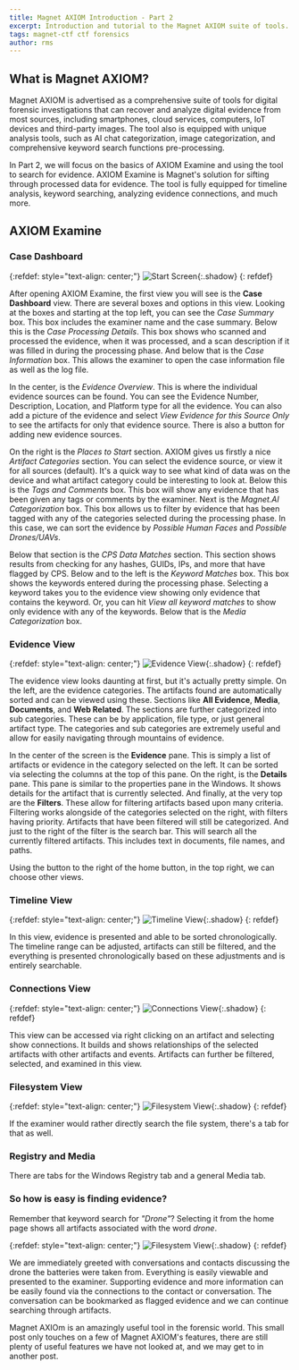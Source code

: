 ```yaml
---
title: Magnet AXIOM Introduction - Part 2
excerpt: Introduction and tutorial to the Magnet AXIOM suite of tools. In part two, we'll look at AXIOM Examine and how it can be used to search for evidence.
tags: magnet-ctf ctf forensics
author: rms
---
```


## What is Magnet AXIOM?

Magnet AXIOM is advertised as a comprehensive suite of tools for digital forensic investigations that can recover and analyze digital evidence from most sources, including smartphones, cloud services, computers, IoT devices and third-party images. The tool also is equipped with unique analysis tools, such as AI chat categorization, image categorization, and comprehensive keyword search functions pre-processing. 

In Part 2, we will focus on the basics of AXIOM Examine and using the tool to search for evidence. AXIOM Examine is Magnet's solution for sifting through processed data for evidence. The tool is fully equipped for timeline analysis, keyword searching, analyzing evidence connections, and much more. 

## AXIOM Examine

### Case Dashboard

{:refdef: style="text-align: center;"}
![Start Screen](https://starwarsfan2099.github.io/public/2021-04-05/main.JPG){:.shadow}
{: refdef}

After opening AXIOM Examine, the first view you will see is the **Case Dashboard** view. There are several boxes and options in this view. Looking at the boxes and starting at the top left, you can see the *Case Summary* box. This box includes the examiner name and the case summary. Below this is the *Case Processing Details*. This box shows who scanned and processed the evidence, when it was processed, and a scan description if it was filled in during the processing phase. And below that is the *Case Information* box. This allows the examiner to open the case information file as well as the log file.

In the center, is the *Evidence Overview*. This is where the individual evidence sources can be found. You can see the Evidence Number, Description, Location, and Platform type for all the evidence. You can also add a picture of the evidence and select *View Evidence for this Source Only* to see the artifacts for only that evidence source. There is also a button for adding new evidence sources.

On the right is the *Places to Start* section. AXIOM gives us firstly a nice *Artifact Categories* section. You can select the evidence source, or view it for all sources (default). It's a quick way to see what kind of data was on the device and what artifact category could be interesting to look at. Below this is the *Tags and Comments* box. This box will show any evidence that has been given any tags or comments by the examiner. Next is the *Magnet.AI Categorization* box. This box allows us to filter by evidence that has been tagged with any of the categories selected during the processing phase. In this case, we can sort the evidence by *Possible Human Faces* and *Possible Drones/UAVs*. 

Below that section is the *CPS Data Matches* section. This section shows results from checking for any hashes, GUIDs, IPs, and more that have flagged by CPS. Below and to the left is the *Keyword Matches* box. This box shows the keywords entered during the processing phase. Selecting a keyword takes you to the evidence view showing only evidence that contains the keyword. Or, you can hit *View all keyword matches* to show only evidence with any of the keywords. Below that is the *Media Categorization* box. 

### Evidence View

{:refdef: style="text-align: center;"}
![Evidence View](https://starwarsfan2099.github.io/public/2021-04-05/evidence.JPG){:.shadow}
{: refdef}

The evidence view looks daunting at first, but it's actually pretty simple. On the left, are the evidence categories. The artifacts found are automatically sorted and can be viewed using these. Sections like **All Evidence**, **Media**, **Documents**, and **Web Related**. The sections are further categorized into sub categories. These can be by application, file type, or just general artifact type. The categories and sub categories are extremely useful and allow for easily navigating through mountains of evidence. 

In the center of the screen is the **Evidence** pane. This is simply a list of artifacts or evidence in the category selected on the left. It can be sorted via selecting the columns at the top of this pane. On the right, is the **Details** pane. This pane is similar to the properties pane in the Windows. It shows details for the artifact that is currently selected. And finally, at the very top are the **Filters**. These allow for filtering artifacts based upon many criteria. Filtering works alongside of the categories selected on the right, with filters having priority. Artifacts that have been filtered will still be categorized. And just to the right of the filter is the search bar. This will search all the currently filtered artifacts. This includes text in documents, file names, and paths. 

Using the button to the right of the home button, in the top right, we can choose other views. 

### Timeline View

{:refdef: style="text-align: center;"}
![Timeline View](https://starwarsfan2099.github.io/public/2021-04-05/timeline.JPG){:.shadow}
{: refdef}

In this view, evidence is presented and able to be sorted chronologically. The timeline range can be adjusted, artifacts can still be filtered, and the everything is presented chronologically based on these adjustments and is entirely searchable.

### Connections View

{:refdef: style="text-align: center;"}
![Connections View](https://starwarsfan2099.github.io/public/2021-04-05/connections.jpg){:.shadow}
{: refdef}

This view can be accessed via right clicking on an artifact and selecting show connections. It builds and shows relationships of the selected artifacts with other artifacts and events. Artifacts can further be filtered, selected, and examined in this view. 

### Filesystem View

{:refdef: style="text-align: center;"}
![Filesystem View](https://starwarsfan2099.github.io/public/2021-04-05/filesystem.JPG){:.shadow}
{: refdef}

If the examiner would rather directly search the file system, there's a tab for that as well.

### Registry and Media

There are tabs for the Windows Registry tab and a general Media tab. 

### So how is easy is finding evidence?

Remember that keyword search for *"Drone"*? Selecting it from the home page shows all artifacts associated with the word *drone*. 

{:refdef: style="text-align: center;"}
![Filesystem View](https://starwarsfan2099.github.io/public/2021-04-05/drone.jpg){:.shadow}
{: refdef}

We are immediately greeted with conversations and contacts discussing the drone the batteries were taken from. Everything is easily viewable and presented to the examiner. Supporting evidence and more information can be easily found via the connections to the contact or conversation. The conversation can be bookmarked as flagged evidence and we can continue searching through artifacts. 

Magnet AXIOm is an amazingly useful tool in the forensic world. This small post only touches on a few of Magnet AXIOM's features, there are still plenty of useful features we have not looked at, and we may get to in another post. 